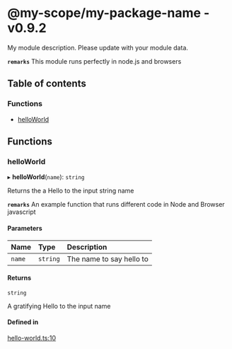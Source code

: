 # @my-scope/my-package-name - v0.9.2

My module description. Please update with your module data.

**`remarks`**
This module runs perfectly in node.js and browsers

## Table of contents

### Functions

- [helloWorld](API.md#helloworld)

## Functions

### helloWorld

▸ **helloWorld**(`name`): `string`

Returns the a Hello to the input string name

**`remarks`** An example function that runs different code in Node and Browser javascript

#### Parameters

| Name | Type | Description |
| :------ | :------ | :------ |
| `name` | `string` | The name to say hello to |

#### Returns

`string`

A gratifying Hello to the input name

#### Defined in

[hello-world.ts:10](https://github.com/juanelas/node-browser-skel/blob/71a406f/src/ts/hello-world.ts#L10)
